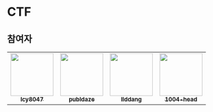 # CTF
## 참여자
<!-- ALL-CONTRIBUTORS-LIST:START - Do not remove or modify this section -->
<!-- prettier-ignore-start -->
<!-- markdownlint-disable -->
<table>
  <tr>
    <td align="center"><a href="https://github.com/lcy8047"><img src="https://avatars.githubusercontent.com/u/35690965?v=4" width="100px;" alt=""/><br /><sub><b>lcy8047</b></sub></a></td>
    <td align="center"><a href="https://github.com/publdaze"><img src="https://avatars.githubusercontent.com/u/78250089?v=4" width="100px;" alt=""/><br /><sub><b>publdaze</b></sub></a></td>
    <td align="center"><a href="https://github.com/llddang"><img src="https://avatars.githubusercontent.com/u/77055208?v=4" width="100px;" alt=""/><br /><sub><b>llddang</b></sub></a></td>
    <td align="center"><a href="https://github.com/1004-head"><img src="https://avatars.githubusercontent.com/u/65378326?v=4" width="100px;" alt=""/><br /><sub><b>1004-head</b></sub></a></td>
  </tr>
</table>

<!-- markdownlint-restore -->
<!-- prettier-ignore-end -->

<!-- ALL-CONTRIBUTORS-LIST:END -->
